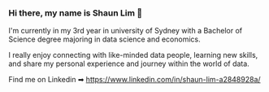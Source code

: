 ### Hi there, my name is Shaun Lim 👋

I'm currently in my 3rd year in university of Sydney with a Bachelor of Science degree majoring in data science and economics. 

I really enjoy connecting with like-minded data people, learning new skills, and share my personal experience and journey within the world of data.

Find me on Linkedin ➡︎ https://www.linkedin.com/in/shaun-lim-a2848928a/
